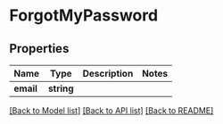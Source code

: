 # ForgotMyPassword

## Properties
Name | Type | Description | Notes
------------ | ------------- | ------------- | -------------
**email** | **string** |  | 

[[Back to Model list]](../../README.md#documentation-for-models) [[Back to API list]](../../README.md#documentation-for-api-endpoints) [[Back to README]](../../README.md)

